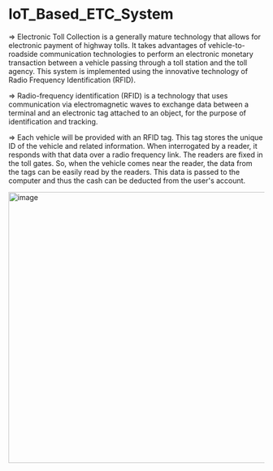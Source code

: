# IoT_Based_ETC_System

=> Electronic Toll Collection is a generally mature technology that allows for electronic payment of highway tolls. It takes advantages of vehicle-to-roadside communication technologies to perform an electronic monetary transaction between a vehicle passing through a toll station and the toll agency. This system is implemented using the innovative technology of Radio Frequency Identification (RFID).

=> Radio-frequency identification (RFID) is a technology that uses communication via electromagnetic waves to exchange data between a terminal and an electronic tag attached to an object, for the purpose of identification and tracking.

=> Each vehicle will be provided with an RFID tag. This tag stores the unique ID of the vehicle and related information. When interrogated by a reader, it responds with that data over a radio frequency link. The readers are fixed in the toll gates. So, when the vehicle comes near the reader, the data from the tags can be easily read by the readers. This data is passed to the computer and thus the cash can be deducted from the user's account.

<img width="533" alt="image" src="https://github.com/Kalirajm01/IoT_Based_ETC_System/assets/92640470/26df098f-3ff2-48d1-a23c-7416ff3b3d6c">
